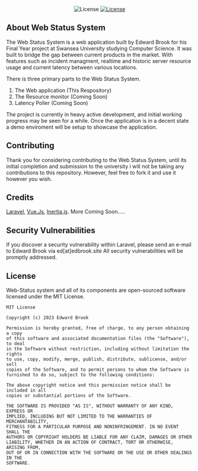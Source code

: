 
<p align="center">
<img src="https://img.shields.io/github/stars/edbtvplays/web-status
" alt="License">
<a href="https://packagist.org/packages/laravel/framework"><img src="https://img.shields.io/packagist/l/laravel/framework" alt="License"></a>
</p>

## About Web Status System

The Web Status System is a web application built by Edward Brook for his Final Year project at Swansea University studying Computer Science. It was built to bridge the gap between current products in the market. With features such as incident managment, realtime and historic server resource usage and current latency between various locations.

There is three primary parts to the Web Status System. 

1. The Web application (This Respository)
2. The Resource monitor (Coming Soon)
3. Latency Poller (Coming Soon)

The project is currently in heavy active development, and initial working progress may be seen for a while. Once the application is in a decent state a demo enviroment will be setup to showcase the application.

## Contributing

Thank you for considering contributing to the Web Status System, until its initial completion and submission to the university i will not be taking any contributions to this repository. However, feel free to fork it and use it however you wish.

## Credits
[Laravel](https://laravel.com), [Vue.Js](https://vuejs.org/), [Inertia.js](https://inertiajs.com/). More Coming Soon.....

## Security Vulnerabilities

If you discover a security vulnerability within Laravel, please send an e-mail to Edward Brook via ed[at]edbrook.site All security vulnerabilities will be promptly addressed.

## License

Web-Status system and all of its components are open-sourced software licensed under the MIT License.

```
MIT License

Copyright (c) 2023 Edward Brook

Permission is hereby granted, free of charge, to any person obtaining a copy
of this software and associated documentation files (the "Software"), to deal
in the Software without restriction, including without limitation the rights
to use, copy, modify, merge, publish, distribute, sublicense, and/or sell
copies of the Software, and to permit persons to whom the Software is
furnished to do so, subject to the following conditions:

The above copyright notice and this permission notice shall be included in all
copies or substantial portions of the Software.

THE SOFTWARE IS PROVIDED "AS IS", WITHOUT WARRANTY OF ANY KIND, EXPRESS OR
IMPLIED, INCLUDING BUT NOT LIMITED TO THE WARRANTIES OF MERCHANTABILITY,
FITNESS FOR A PARTICULAR PURPOSE AND NONINFRINGEMENT. IN NO EVENT SHALL THE
AUTHORS OR COPYRIGHT HOLDERS BE LIABLE FOR ANY CLAIM, DAMAGES OR OTHER
LIABILITY, WHETHER IN AN ACTION OF CONTRACT, TORT OR OTHERWISE, ARISING FROM,
OUT OF OR IN CONNECTION WITH THE SOFTWARE OR THE USE OR OTHER DEALINGS IN THE
SOFTWARE.
```

